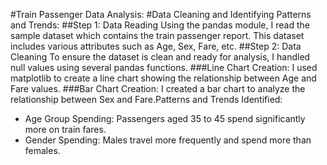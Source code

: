 #Train Passenger Data Analysis:
#Data Cleaning and Identifying Patterns and Trends:
##Step 1: Data Reading
Using the pandas module, I read the sample dataset which contains the train passenger report. This dataset includes various attributes such as Age, Sex, Fare, etc.
##Step 2: Data Cleaning
To ensure the dataset is clean and ready for analysis, I handled null values using several pandas functions.
###Line Chart Creation:
I used matplotlib to create a line chart showing the relationship between Age and Fare values. 
###Bar Chart Creation:
I created a bar chart to analyze the relationship between Sex and Fare.Patterns and Trends Identified:
- Age Group Spending: Passengers aged 35 to 45 spend significantly more on train fares.
- Gender Spending: Males travel more frequently and spend more than females.
